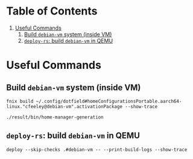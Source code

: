 # Table of Contents

1.  [Useful Commands](#useful-commands)
    1.  [Build `debian-vm` system (inside VM)](#build-debian-vm)
    2.  [`deploy-rs`: build `debian-vm` in QEMU](#deploy-rs-build)

<a id="useful-commands"></a>

# Useful Commands

<a id="build-debian-vm"></a>

## Build `debian-vm` system (inside VM)

    fnix build ~/.config/dotfield#homeConfigurationsPortable.aarch64-linux."cfeeley@debian-vm".activationPackage --show-trace

    ./result/bin/home-manager-generation

<a id="deploy-rs-build"></a>

## `deploy-rs`: build `debian-vm` in QEMU

    deploy --skip-checks .#debian-vm -- --print-build-logs --show-trace
